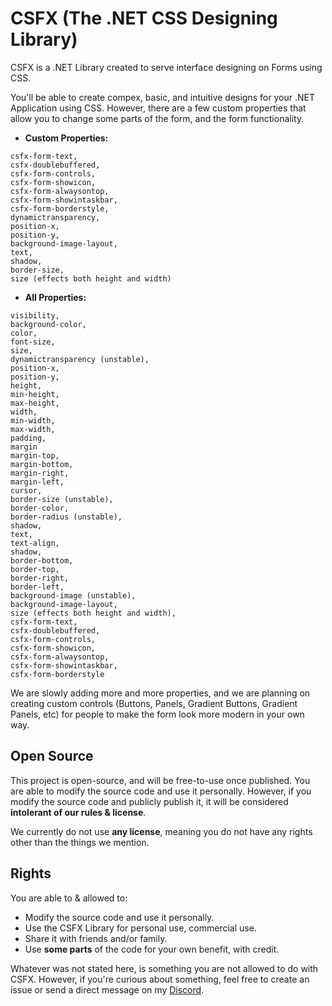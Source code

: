 # CSFX (The .NET CSS Designing Library)
CSFX is a .NET Library created to serve interface designing on Forms using CSS.

You'll be able to create compex, basic, and intuitive designs for your .NET Application using CSS. However, there are a few custom properties that allow you to change some parts of the form, and the form functionality.

- **Custom Properties:**
```
csfx-form-text,
csfx-doublebuffered,
csfx-form-controls,
csfx-form-showicon,
csfx-form-alwaysontop,
csfx-form-showintaskbar,
csfx-form-borderstyle,
dynamictransparency,
position-x,
position-y,
background-image-layout,
text,
shadow,
border-size,
size (effects both height and width)
```

- **All Properties:**
```
visibility,
background-color,
color,
font-size,
size,
dynamictransparency (unstable),
position-x,
position-y,
height,
min-height,
max-height,
width,
min-width,
max-width,
padding,
margin
margin-top,
margin-bottom,
margin-right,
margin-left,
cursor,
border-size (unstable),
border-color,
border-radius (unstable),
shadow,
text,
text-align,
shadow,
border-bottom,
border-top,
border-right,
border-left,
background-image (unstable),
background-image-layout,
size (effects both height and width),
csfx-form-text,
csfx-doublebuffered,
csfx-form-controls,
csfx-form-showicon,
csfx-form-alwaysontop,
csfx-form-showintaskbar,
csfx-form-borderstyle
```

We are slowly adding more and more properties, and we are planning on creating custom controls (Buttons, Panels, Gradient Buttons, Gradient Panels, etc) for people to make the form look more modern in your own way.

## Open Source

This project is open-source, and will be free-to-use once published. You are able to modify the source code and use it personally. However, if you modify the source code and publicly publish it, it will be considered **intolerant of our rules & license**.

We currently do not use **any license**, meaning you do not have any rights other than the things we mention.

## Rights

You are able to & allowed to:
- Modify the source code and use it personally.
- Use the CSFX Library for personal use, commercial use.
- Share it with friends and/or family.
- Use **some parts** of the code for your own benefit, with credit.

Whatever was not stated here, is something you are not allowed to do with CSFX. However, if you're curious about something, feel free to create an issue or send a direct message on my [Discord](https://discord.com/users/753278347697455174).
